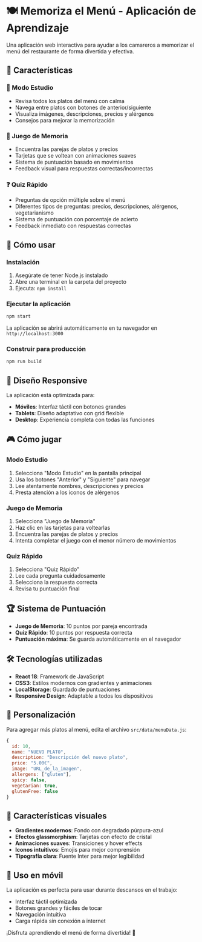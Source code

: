 # 🍽️ Memoriza el Menú - Aplicación de Aprendizaje

Una aplicación web interactiva para ayudar a los camareros a memorizar el menú del restaurante de forma divertida y efectiva.

## 🎯 Características

### 📖 Modo Estudio
- Revisa todos los platos del menú con calma
- Navega entre platos con botones de anterior/siguiente
- Visualiza imágenes, descripciones, precios y alérgenos
- Consejos para mejorar la memorización

### 🎯 Juego de Memoria
- Encuentra las parejas de platos y precios
- Tarjetas que se voltean con animaciones suaves
- Sistema de puntuación basado en movimientos
- Feedback visual para respuestas correctas/incorrectas

### ❓ Quiz Rápido
- Preguntas de opción múltiple sobre el menú
- Diferentes tipos de preguntas: precios, descripciones, alérgenos, vegetarianismo
- Sistema de puntuación con porcentaje de acierto
- Feedback inmediato con respuestas correctas

## 🚀 Cómo usar

### Instalación
1. Asegúrate de tener Node.js instalado
2. Abre una terminal en la carpeta del proyecto
3. Ejecuta: `npm install`

### Ejecutar la aplicación
```bash
npm start
```

La aplicación se abrirá automáticamente en tu navegador en `http://localhost:3000`

### Construir para producción
```bash
npm run build
```

## 📱 Diseño Responsive

La aplicación está optimizada para:
- **Móviles**: Interfaz táctil con botones grandes
- **Tablets**: Diseño adaptativo con grid flexible
- **Desktop**: Experiencia completa con todas las funciones

## 🎮 Cómo jugar

### Modo Estudio
1. Selecciona "Modo Estudio" en la pantalla principal
2. Usa los botones "Anterior" y "Siguiente" para navegar
3. Lee atentamente nombres, descripciones y precios
4. Presta atención a los iconos de alérgenos

### Juego de Memoria
1. Selecciona "Juego de Memoria"
2. Haz clic en las tarjetas para voltearlas
3. Encuentra las parejas de platos y precios
4. Intenta completar el juego con el menor número de movimientos

### Quiz Rápido
1. Selecciona "Quiz Rápido"
2. Lee cada pregunta cuidadosamente
3. Selecciona la respuesta correcta
4. Revisa tu puntuación final

## 🏆 Sistema de Puntuación

- **Juego de Memoria**: 10 puntos por pareja encontrada
- **Quiz Rápido**: 10 puntos por respuesta correcta
- **Puntuación máxima**: Se guarda automáticamente en el navegador

## 🛠️ Tecnologías utilizadas

- **React 18**: Framework de JavaScript
- **CSS3**: Estilos modernos con gradientes y animaciones
- **LocalStorage**: Guardado de puntuaciones
- **Responsive Design**: Adaptable a todos los dispositivos

## 📝 Personalización

Para agregar más platos al menú, edita el archivo `src/data/menuData.js`:

```javascript
{
  id: 10,
  name: "NUEVO PLATO",
  description: "Descripción del nuevo plato",
  price: "5.00€",
  image: "URL_de_la_imagen",
  allergens: ["gluten"],
  spicy: false,
  vegetarian: true,
  glutenFree: false
}
```

## 🎨 Características visuales

- **Gradientes modernos**: Fondo con degradado púrpura-azul
- **Efectos glassmorphism**: Tarjetas con efecto de cristal
- **Animaciones suaves**: Transiciones y hover effects
- **Iconos intuitivos**: Emojis para mejor comprensión
- **Tipografía clara**: Fuente Inter para mejor legibilidad

## 📱 Uso en móvil

La aplicación es perfecta para usar durante descansos en el trabajo:
- Interfaz táctil optimizada
- Botones grandes y fáciles de tocar
- Navegación intuitiva
- Carga rápida sin conexión a internet

¡Disfruta aprendiendo el menú de forma divertida! 🎉 
